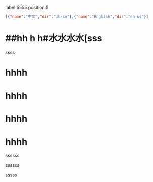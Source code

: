 label:5555
position:5


```json
[{"name":"中文","dir":"zh-cn"},{"name":"English","dir":"en-us"}]

```

  # ##hh  h h#**水水水水**[sss            

ssss



# hhhh

# hhhh

# hhhh

# hhhh


ssssss





ssssss




sssss